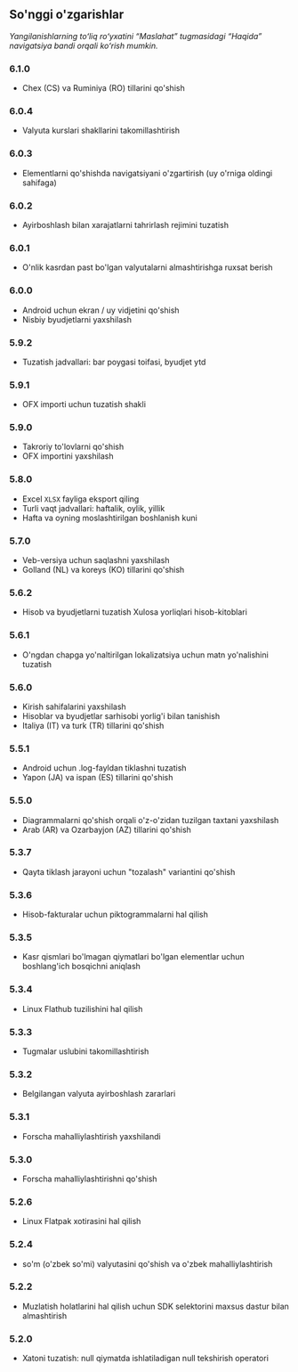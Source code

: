 ## So'nggi o'zgarishlar

_Yangilanishlarning toʻliq roʻyxatini “Maslahat” tugmasidagi “Haqida” navigatsiya bandi orqali koʻrish mumkin._

### 6.1.0
- Chex (CS) va Ruminiya (RO) tillarini qo'shish

### 6.0.4
- Valyuta kurslari shakllarini takomillashtirish

### 6.0.3
- Elementlarni qo'shishda navigatsiyani o'zgartirish (uy o'rniga oldingi sahifaga)

### 6.0.2
- Ayirboshlash bilan xarajatlarni tahrirlash rejimini tuzatish

### 6.0.1
- O'nlik kasrdan past bo'lgan valyutalarni almashtirishga ruxsat berish

### 6.0.0
- Android uchun ekran / uy vidjetini qo'shish
- Nisbiy byudjetlarni yaxshilash

### 5.9.2
- Tuzatish jadvallari: bar poygasi toifasi, byudjet ytd

### 5.9.1
- OFX importi uchun tuzatish shakli

### 5.9.0
- Takroriy to'lovlarni qo'shish
- OFX importini yaxshilash

### 5.8.0
- Excel `XLSX` fayliga eksport qiling
- Turli vaqt jadvallari: haftalik, oylik, yillik
- Hafta va oyning moslashtirilgan boshlanish kuni

### 5.7.0
- Veb-versiya uchun saqlashni yaxshilash
- Golland (NL) va koreys (KO) tillarini qo'shish

### 5.6.2
- Hisob va byudjetlarni tuzatish Xulosa yorliqlari hisob-kitoblari

### 5.6.1
- O'ngdan chapga yo'naltirilgan lokalizatsiya uchun matn yo'nalishini tuzatish

### 5.6.0
- Kirish sahifalarini yaxshilash
- Hisoblar va byudjetlar sarhisobi yorlig'i bilan tanishish
- Italiya (IT) va turk (TR) tillarini qo'shish

### 5.5.1
- Android uchun .log-fayldan tiklashni tuzatish
- Yapon (JA) va ispan (ES) tillarini qo'shish

### 5.5.0
- Diagrammalarni qo'shish orqali o'z-o'zidan tuzilgan taxtani yaxshilash
- Arab (AR) va Ozarbayjon (AZ) tillarini qo'shish

### 5.3.7
- Qayta tiklash jarayoni uchun "tozalash" variantini qo'shish

### 5.3.6
- Hisob-fakturalar uchun piktogrammalarni hal qilish

### 5.3.5
- Kasr qismlari bo'lmagan qiymatlari bo'lgan elementlar uchun boshlang'ich bosqichni aniqlash

### 5.3.4
- Linux Flathub tuzilishini hal qilish

### 5.3.3
- Tugmalar uslubini takomillashtirish

### 5.3.2
- Belgilangan valyuta ayirboshlash zararlari

### 5.3.1
- Forscha mahalliylashtirish yaxshilandi

### 5.3.0
- Forscha mahalliylashtirishni qo'shish

### 5.2.6
- Linux Flatpak xotirasini hal qilish

### 5.2.4
- so'm (o'zbek so'mi) valyutasini qo'shish va o'zbek mahalliylashtirish

### 5.2.2
- Muzlatish holatlarini hal qilish uchun SDK selektorini maxsus dastur bilan almashtirish

### 5.2.0
- Xatoni tuzatish: null qiymatda ishlatiladigan null tekshirish operatori
